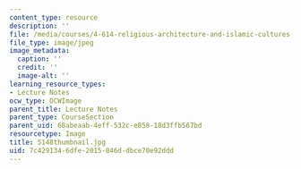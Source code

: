 ```yaml
---
content_type: resource
description: ''
file: /media/courses/4-614-religious-architecture-and-islamic-cultures-fall-2002/7c4291346dfe2015846ddbce70e92ddd_5148thumbnail.jpg
file_type: image/jpeg
image_metadata:
  caption: ''
  credit: ''
  image-alt: ''
learning_resource_types:
- Lecture Notes
ocw_type: OCWImage
parent_title: Lecture Notes
parent_type: CourseSection
parent_uid: 68abeaab-4eff-532c-e858-18d3ffb567bd
resourcetype: Image
title: 5148thumbnail.jpg
uid: 7c429134-6dfe-2015-846d-dbce70e92ddd
---
```

